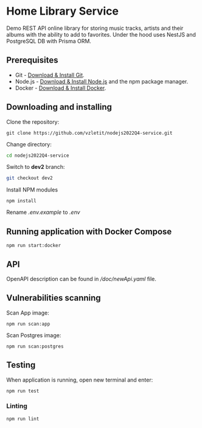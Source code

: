 # Home Library Service

Demo REST API online library for storing music tracks, artists and their albums with the ability to add to favorites. Under the hood uses NestJS and PostgreSQL DB with Prisma ORM.

## Prerequisites

- Git - [Download & Install Git](https://git-scm.com/downloads).
- Node.js - [Download & Install Node.js](https://nodejs.org/en/download/) and the npm package manager.
- Docker - [Download & Install Docker](https://www.docker.com/products/docker-desktop/).

## Downloading and installing
Clone the repository:
```
git clone https://github.com/vzletit/nodejs2022Q4-service.git
```
Change directory:

```bash
cd nodejs2022Q4-service 
```
Switch to **dev2** branch:

```bash
git checkout dev2
```

Install NPM modules 

```
npm install
```

Rename *.env.example* to *.env*


## Running application with Docker Compose

```
npm run start:docker
```

## API

OpenAPI description can be found in */doc/newApi.yaml* file.

## Vulnerabilities scanning

Scan App image:

```
npm run scan:app
```

Scan Postgres image:

```
npm run scan:postgres
```
## Testing

When application is running, open new terminal and enter:

```
npm run test
```

### Linting

```
npm run lint
```
